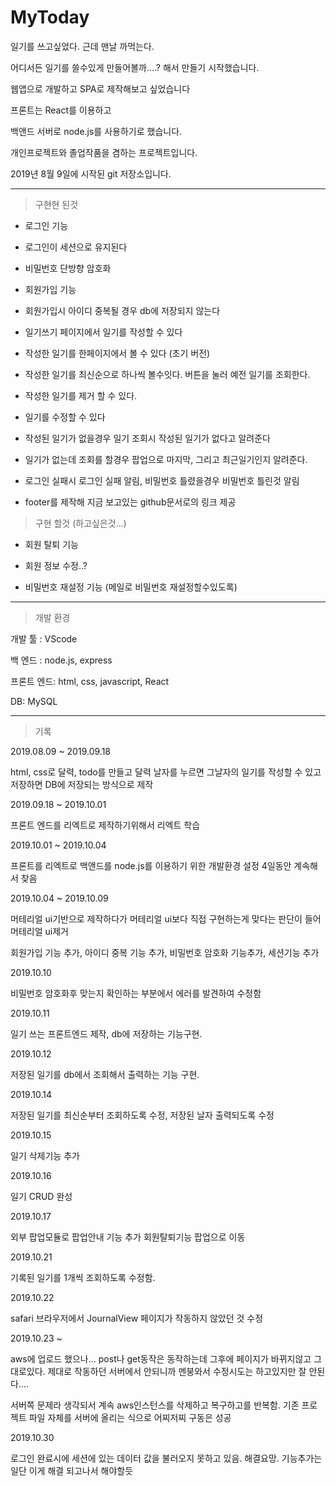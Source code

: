 
# MyToday

일기를 쓰고싶었다. 근데 맨날 까먹는다.

어디서든 일기를 쓸수있게 만들어볼까....? 해서 만들기 시작했습니다.

웹앱으로 개발하고 SPA로 제작해보고 싶었습니다 

프론트는 React를 이용하고

백앤드 서버로 node.js를 사용하기로 했습니다.

개인프로젝트와 졸업작품을 겸하는 프로젝트입니다.


2019년 8월 9일에 시작된 git 저장소입니다.

---

> 구현현 된것

- 로그인 기능 

- 로그인이 세션으로 유지된다

- 비밀번호 단방향 암호화

- 회원가입 기능

- 회원가입시 아이디 중복될 경우 db에 저장되지 않는다

- 일기쓰기 페이지에서 일기를 작성할 수 있다

- 작성한 일기를 한페이지에서 볼 수 있다 (초기 버전)

- 작성한 일기를 최신순으로 하나씩 볼수잇다. 버튼을 눌러 예전 일기를 조회한다.

- 작성한 일기를 제거 할 수 있다.

- 일기를 수정할 수 있다

- 작성된 일기가 없을경우 일기 조회시 작성된 일기가 없다고 알려준다

- 일기가 없는데 조회를 할경우 팝업으로 마지막, 그리고 최근일기인지 알려준다.

- 로그인 실패시 로그인 실패 알림, 비밀번호 틀렸을경우 비밀번호 틀린것 알림

- footer를 제작해 지금 보고있는 github문서로의 링크 제공




> 구현 할것  (하고싶은것...)

+ 회원 탈퇴 기능

+ 회원 정보 수정..?

+ 비밀번호 재설정 기능 (메일로 비밀번호 재설정할수있도록)


---

> 개발 환경

개발 툴 : VScode

백 엔드 : node.js, express

프론트 엔드: html, css, javascript, React

DB: MySQL

---

> 기록

2019.08.09 ~ 2019.09.18

html, css로 달력, todo를 만들고 달력 날자를 누르면 그날자의 일기를 작성할 수 있고 저장하면 DB에 저장되는 방식으로 제작




2019.09.18 ~ 2019.10.01

프론트 엔드를 리엑트로 제작하기위해서 리엑트 학습




2019.10.01 ~ 2019.10.04

프론트를 리엑트로 백앤드를 node.js를 이용하기 위한 개발환경 설정 4일동안 계속해서 찾음




2019.10.04 ~ 2019.10.09

머테리얼 ui기반으로 제작하다가 머테리얼 ui보다 직접 구현하는게 맞다는 판단이 들어 머테리얼 ui제거

회원가입 기능 추가, 아이디 중복 기능 추가, 비밀번호 암호화 기능추가, 세션기능 추가




2019.10.10

비밀번호 암호화후 맞는지 확인하는 부분에서 에러를 발견하여 수정함





2019.10.11

일기 쓰는 프론트엔드 제작, db에 저장하는 기능구현.




2019.10.12

저장된 일기를 db에서 조회해서 출력하는 기능 구현.




2019.10.14

저장된 일기를 최신순부터 조회하도록 수정, 저장된 날자 출력되도록 수정




2019.10.15 

일기 삭제기능 추가




2019.10.16

일기 CRUD 완성




2019.10.17

외부 팝업모듈로 팝업안내 기능 추가 
회원탈퇴기능 팝업으로 이동


2019.10.21

기록된 일기를 1개씩 조회하도록 수정함.

2019.10.22 

safari 브라우저에서 JournalView 페이지가 작동하지 않았던 것 수정

2019.10.23 ~ 

aws에 업로드 했으나... post나 get동작은 동작하는데 그후에 페이지가 바뀌지않고 그대로있다.
제대로 작동하던 서버에서 안되니까 멘붕와서 수정시도는 하고있지만 잘 안된다.... 

서버쪽 문제라 생각되서 계속 aws인스턴스를 삭제하고 복구하고를 반복함.
기존 프로젝트 파일 자체를 서버에 올리는 식으로 어찌저찌 구동은 성공

2019.10.30 

로그인 완료시에 세션에 있는 데이터 값을 불러오지 못하고 있음. 해결요망. 
기능추가는 일단 이게 해결 되고나서 해야할듯
